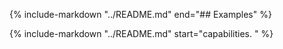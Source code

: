 {% include-markdown "../README.md"
    end="## Examples"
%}

{% include-markdown "../README.md"
    start="capabilities. "
%}
